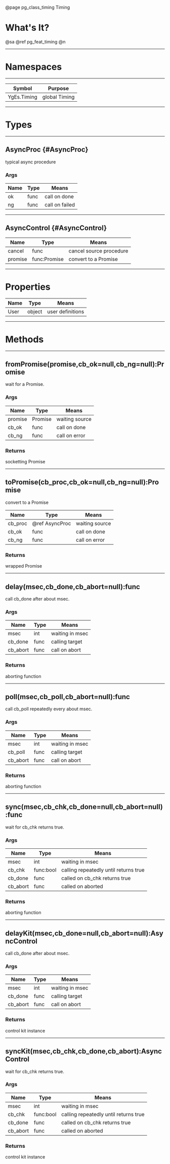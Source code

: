 ﻿@page pg_class_timing Timing

# What's It?

@sa @ref pg_feat_timing @n

-----
# Namespaces

-----
| Symbol | Purpose |
|--------|---------|
| YgEs.Timing | global Timing |

-----
# Types

-----
## AsyncProc {#AsyncProc}

typical async procedure

### Args

| Name | Type | Means |
|------|------|-------|
| ok | func<any> | call on done |
| ng | func<Error> | call on failed |

-----
## AsyncControl {#AsyncControl}

| Name | Type | Means |
|------|------|-------|
| cancel | func | cancel source procedure |
| promise | func:Promise | convert to a Promise |

-----
# Properties

| Name | Type | Means |
|------|------|-------|
| User | object | user definitions |

-----
# Methods

-----
## fromPromise(promise,cb_ok=null,cb_ng=null):Promise

wait for a Promise.  

### Args

| Name | Type | Means |
|------|------|-------|
| promise | Promise | waiting source |
| cb_ok | func<any> | call on done |
| cb_ng | func<Error> | call on error |

### Returns

socketting Promise

-----
## toPromise(cb_proc,cb_ok=null,cb_ng=null):Promise

convert to a Promise

| Name | Type | Means |
|------|------|-------|
| cb_proc | @ref AsyncProc | waiting source |
| cb_ok | func<any> | call on done |
| cb_ng | func<Error> | call on error |

### Returns

wrapped Promise

-----
## delay(msec,cb_done,cb_abort=null):func

call cb_done after about msec.  

### Args

| Name | Type | Means |
|------|------|-------|
| msec | int | waiting in msec |
| cb_done | func | calling target |
| cb_abort | func | call on abort |

### Returns

aborting function

-----
## poll(msec,cb_poll,cb_abort=null):func

call cb_poll repeatedly every about msec.  

### Args

| Name | Type | Means |
|------|------|-------|
| msec | int | waiting in msec |
| cb_poll | func | calling target |
| cb_abort | func | call on abort |

### Returns

aborting function

-----
## sync(msec,cb_chk,cb_done=null,cb_abort=null):func

wait for cb_chk returns true.  

### Args

| Name | Type | Means |
|------|------|-------|
| msec | int | waiting in msec |
| cb_chk | func:bool | calling repeatedly until returns true |
| cb_done | func | called on cb_chk returns true |
| cb_abort | func | called on aborted |

### Returns

aborting function

-----
## delayKit(msec,cb_done=null,cb_abort=null):AsyncControl

call cb_done after about msec.  

### Args

| Name | Type | Means |
|------|------|-------|
| msec | int | waiting in msec |
| cb_done | func | calling target |
| cb_abort | func | call on abort |

### Returns

control kit instance

-----
## syncKit(msec,cb_chk,cb_done,cb_abort):AsyncControl

wait for cb_chk returns true.  

### Args

| Name | Type | Means |
|------|------|-------|
| msec | int | waiting in msec |
| cb_chk | func:bool | calling repeatedly until returns true |
| cb_done | func | called on cb_chk returns true |
| cb_abort | func | called on aborted |

### Returns

control kit instance
